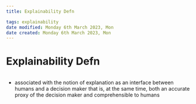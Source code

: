 ```yaml
---
title: Explainability Defn

tags: explainability 
date modified: Monday 6th March 2023, Mon
date created: Monday 6th March 2023, Mon
---
```


# Explainability Defn
```toc
```

- associated with the notion of explanation as an interface between humans and a decision maker that is, at the same time, both an accurate proxy of the decision maker and comprehensible to humans



